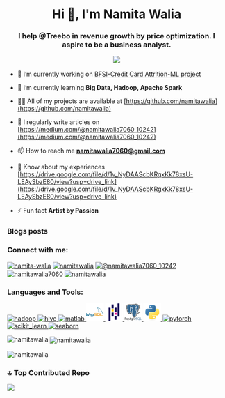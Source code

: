 <h1 align="center">Hi 👋, I'm Namita Walia</h1>
<h3 align="center">I help @Treebo in revenue growth by price optimization. I aspire to be a business analyst.</h3>
<div align="center"> <img src="https://raw.githubusercontent.com/jaiswaladi246/jaiswaladi246/main/banner-3.png"> </div>


- 🔭 I’m currently working on [BFSI-Credit Card Attrition-ML project](https://github.com/namitawalia/Credit-Card-Attrition)

- 🌱 I’m currently learning **Big Data, Hadoop, Apache Spark**

- 👨‍💻 All of my projects are available at [https://github.com/namitawalia](https://github.com/namitawalia)

- 📝 I regularly write articles on [https://medium.com/@namitawalia7060_10242](https://medium.com/@namitawalia7060_10242)

- 📫 How to reach me **namitawalia7060@gmail.com**

- 📄 Know about my experiences [https://drive.google.com/file/d/1v_NyDAAScbKRgxKk78xsU-LEAySbzE80/view?usp=drive_link](https://drive.google.com/file/d/1v_NyDAAScbKRgxKk78xsU-LEAySbzE80/view?usp=drive_link)

- ⚡ Fun fact **Artist by Passion**

### Blogs posts
<!-- BLOG-POST-LIST:START -->
<!-- BLOG-POST-LIST:END -->

<h3 align="left">Connect with me:</h3>
<p align="left">
<a href="https://linkedin.com/in/namita-walia" target="blank"><img align="center" src="https://raw.githubusercontent.com/rahuldkjain/github-profile-readme-generator/master/src/images/icons/Social/linked-in-alt.svg" alt="namita-walia" height="30" width="40" /></a>
<a href="https://kaggle.com/namitawalia" target="blank"><img align="center" src="https://raw.githubusercontent.com/rahuldkjain/github-profile-readme-generator/master/src/images/icons/Social/kaggle.svg" alt="namitawalia" height="30" width="40" /></a>
<a href="https://medium.com/@namitawalia7060_10242" target="blank"><img align="center" src="https://raw.githubusercontent.com/rahuldkjain/github-profile-readme-generator/master/src/images/icons/Social/medium.svg" alt="@namitawalia7060_10242" height="30" width="40" /></a>
<a href="https://www.hackerrank.com/namitawalia7060" target="blank"><img align="center" src="https://raw.githubusercontent.com/rahuldkjain/github-profile-readme-generator/master/src/images/icons/Social/hackerrank.svg" alt="namitawalia7060" height="30" width="40" /></a>
<a href="https://www.leetcode.com/namitawalia" target="blank"><img align="center" src="https://raw.githubusercontent.com/rahuldkjain/github-profile-readme-generator/master/src/images/icons/Social/leet-code.svg" alt="namitawalia" height="30" width="40" /></a>
</p>

<h3 align="left">Languages and Tools:</h3>
<p align="left"> <a href="https://hadoop.apache.org/" target="_blank" rel="noreferrer"> <img src="https://www.vectorlogo.zone/logos/apache_hadoop/apache_hadoop-icon.svg" alt="hadoop" width="40" height="40"/> </a> <a href="https://hive.apache.org/" target="_blank" rel="noreferrer"> <img src="https://www.vectorlogo.zone/logos/apache_hive/apache_hive-icon.svg" alt="hive" width="40" height="40"/> </a> <a href="https://www.mathworks.com/" target="_blank" rel="noreferrer"> <img src="https://upload.wikimedia.org/wikipedia/commons/2/21/Matlab_Logo.png" alt="matlab" width="40" height="40"/> </a> <a href="https://www.mysql.com/" target="_blank" rel="noreferrer"> <img src="https://raw.githubusercontent.com/devicons/devicon/master/icons/mysql/mysql-original-wordmark.svg" alt="mysql" width="40" height="40"/> </a> <a href="https://pandas.pydata.org/" target="_blank" rel="noreferrer"> <img src="https://raw.githubusercontent.com/devicons/devicon/2ae2a900d2f041da66e950e4d48052658d850630/icons/pandas/pandas-original.svg" alt="pandas" width="40" height="40"/> </a> <a href="https://www.postgresql.org" target="_blank" rel="noreferrer"> <img src="https://raw.githubusercontent.com/devicons/devicon/master/icons/postgresql/postgresql-original-wordmark.svg" alt="postgresql" width="40" height="40"/> </a> <a href="https://www.python.org" target="_blank" rel="noreferrer"> <img src="https://raw.githubusercontent.com/devicons/devicon/master/icons/python/python-original.svg" alt="python" width="40" height="40"/> </a> <a href="https://pytorch.org/" target="_blank" rel="noreferrer"> <img src="https://www.vectorlogo.zone/logos/pytorch/pytorch-icon.svg" alt="pytorch" width="40" height="40"/> </a> <a href="https://scikit-learn.org/" target="_blank" rel="noreferrer"> <img src="https://upload.wikimedia.org/wikipedia/commons/0/05/Scikit_learn_logo_small.svg" alt="scikit_learn" width="40" height="40"/> </a> <a href="https://seaborn.pydata.org/" target="_blank" rel="noreferrer"> <img src="https://seaborn.pydata.org/_images/logo-mark-lightbg.svg" alt="seaborn" width="40" height="40"/> </a> </p>

<p><img align="left" src="https://github-readme-stats.vercel.app/api/top-langs?username=namitawalia&show_icons=true&locale=en&layout=compact" alt="namitawalia" /></p>

<p>&nbsp;<img align="center" src="https://github-readme-stats.vercel.app/api?username=namitawalia&show_icons=true&locale=en" alt="namitawalia" /></p>

<p><img align="center" src="https://github-readme-streak-stats.herokuapp.com/?user=namitawalia&" alt="namitawalia" /></p>

### 🔝 Top Contributed Repo
![](https://github-contributor-stats.vercel.app/api?username=namitawalia&limit=5&theme=flat&combine_all_yearly_contributions=true)
